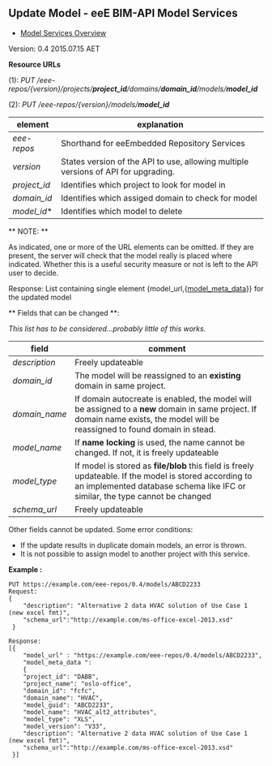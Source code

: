 ## Update Model - eeE BIM-API Model Services

* [Model Services Overview](./model_service.md)

Version: 0.4 2015.07.15 AET


**Resource URLs** 

(1): *PUT /eee-repos/{version}/projects/**project_id**/domains/**domain_id**/models/**model_id***

(2): *PUT /eee-repos/{version}/models/**model_id***

element | explanation
--------|-----------|
*eee-repos*	|Shorthand for eeEmbedded Repository Services|
*version*	|States version of the API to use, allowing multiple versions of API for upgrading.
*project_id*	|Identifies which project to look for model in 
*domain_id*	|Identifies which assiged domain to check for model 
*model_id**	| Identifies which model to delete


** NOTE: **

As indicated, one or more of the URL elements can be omitted. If they are present, the server will check that the model really is placed where indicated. Whether this is a useful security measure or not is left to the API user to decide.

Response: List containing single element {model_url,{[model_meta_data](./a_schemata/model_meta_data.md)}} for the updated model

** Fields that can be changed **:

*This list has to be considered...probably little of this works.*

field|comment
---|--
*description* | Freely updateable
*domain_id* | The model will be reassigned to an **existing** domain in same project. 
*domain_name* | If  domain autocreate is enabled, the model will be assigned to a **new** domain in same project. If domain name exists, the model will be reassigned to found domain in stead.
*model_name* | If **name locking** is used, the name cannot be changed. If not, it is freely updateable
*model_type* | If model is stored as **file/blob** this field is freely updateable. If the model is stored according to an implemented database schema like IFC or similar, the type cannot be changed
*schema_url*| Freely updateable

Other fields cannot be updated. Some error conditions:

* If the update results in duplicate domain models, an error is thrown.
* It is not possible to assign model to another project with this service.

**Example :**



```
PUT https://example.com/eee-repos/0.4/models/ABCD2233
Request:
{
	"description": "Alternative 2 data HVAC solution of Use Case 1 (new excel fmt)",
	"schema_url":"http://example.com/ms-office-excel-2013.xsd"
 }

Response:
[{
    "model_url" : "https://example.com/eee-repos/0.4/models/ABCD2233",
    "model_meta_data ":
    {
	"project_id": "DABB",
	"project_name": "oslo-office",
	"domain_id": "fcfc",
	"domain_name": "HVAC",
	"model_guid": "ABCD2233",
	"model_name": "HVAC_alt2_attributes",
	"model_type": "XLS",
	"model_version": "V33",
	"description": "Alternative 2 data HVAC solution of Use Case 1 (new excel fmt)",
	"schema_url":"http://example.com/ms-office-excel-2013.xsd"
 }]
```
